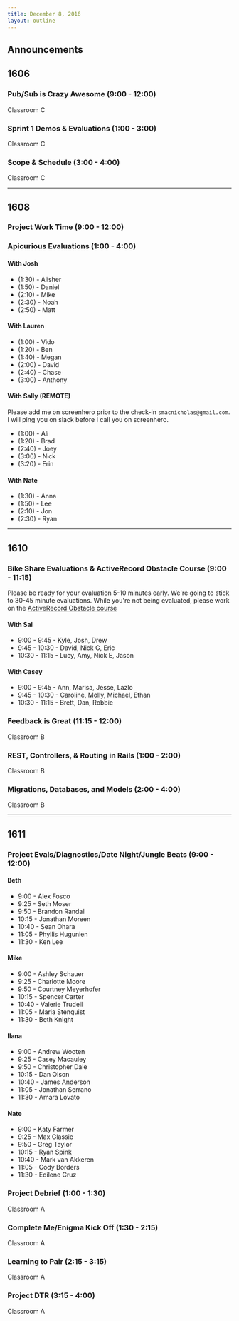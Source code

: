 ```yaml
---
title: December 8, 2016
layout: outline
---
```



## Announcements



## 1606

### Pub/Sub is Crazy Awesome (9:00 - 12:00)

Classroom C

### Sprint 1 Demos & Evaluations (1:00 - 3:00)

Classroom C

### Scope & Schedule (3:00 - 4:00)

Classroom C

***

## 1608

### Project Work Time (9:00 - 12:00)

### Apicurious Evaluations (1:00 - 4:00)

#### With Josh

* (1:30) - Alisher
* (1:50) - Daniel
* (2:10) - Mike
* (2:30) - Noah
* (2:50) - Matt

#### With Lauren

* (1:00) - Vido
* (1:20) - Ben
* (1:40) - Megan
* (2:00) - David
* (2:40) - Chase
* (3:00) - Anthony

#### With Sally (REMOTE)

Please add me on screenhero prior to the check-in `smacnicholas@gmail.com`. I
will ping you on slack before I call you on screenhero.

* (1:00) - Ali
* (1:20) - Brad
* (2:40) - Joey
* (3:00) - Nick
* (3:20) - Erin

#### With Nate

* (1:30) - Anna
* (1:50) - Lee
* (2:10) - Jon
* (2:30) - Ryan

***

## 1610

### Bike Share Evaluations & ActiveRecord Obstacle Course (9:00 - 11:15)

Please be ready for your evaluation 5-10 minutes early. We're going to stick to 30-45 minute evaluations. While you're not being evaluated, please work on the [ActiveRecord Obstacle course](https://github.com/turingschool/backend-curriculum-site/blob/gh-pages/module2/lessons/active_record_obstacle_course.markdown)

#### With Sal

* 9:00 - 9:45 - Kyle, Josh, Drew
* 9:45 - 10:30 - David, Nick G, Eric
* 10:30 - 11:15 - Lucy, Amy, Nick E, Jason

#### With Casey

* 9:00 - 9:45 - Ann, Marisa, Jesse, Lazlo
* 9:45 - 10:30 - Caroline, Molly, Michael, Ethan
* 10:30 - 11:15 - Brett, Dan, Robbie

### Feedback is Great (11:15 - 12:00)

Classroom B

### REST, Controllers, & Routing in Rails (1:00 - 2:00)

Classroom B

### Migrations, Databases, and Models (2:00 - 4:00)

Classroom B

***

## 1611

### Project Evals/Diagnostics/Date Night/Jungle Beats (9:00 - 12:00)


#### Beth
* 9:00  - Alex Fosco
* 9:25  - Seth Moser
* 9:50  - Brandon Randall
* 10:15 - Jonathan Moreen
* 10:40 - Sean Ohara
* 11:05 - Phyllis Hugunien
* 11:30 -  Ken Lee


#### Mike
* 9:00  - Ashley Schauer
* 9:25  - Charlotte Moore
* 9:50  - Courtney Meyerhofer
* 10:15 - Spencer Carter
* 10:40 - Valerie Trudell
* 11:05 - Maria Stenquist
* 11:30 - Beth Knight

#### Ilana
* 9:00  - Andrew Wooten
* 9:25  - Casey Macauley
* 9:50  - Christopher Dale
* 10:15 - Dan Olson
* 10:40 - James Anderson
* 11:05 - Jonathan Serrano
* 11:30 - Amara Lovato

#### Nate
* 9:00  - Katy Farmer
* 9:25  - Max Glassie
* 9:50  - Greg Taylor
* 10:15 - Ryan Spink
* 10:40 - Mark van Akkeren
* 11:05 - Cody Borders
* 11:30 - Edilene Cruz

### Project Debrief (1:00 - 1:30)

Classroom A

### Complete Me/Enigma Kick Off (1:30 - 2:15)

Classroom A

### Learning to Pair (2:15 - 3:15)

Classroom A

### Project DTR (3:15 - 4:00)

Classroom A
